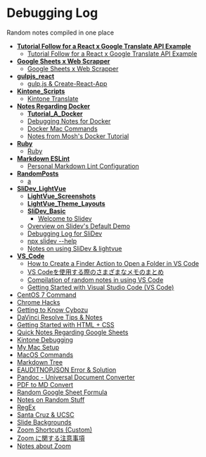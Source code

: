 # Debugging Log
Random notes compiled in one place

<!-- markdownlint-disable MD007 -->
<!-- tree generated by markdown-notes-tree starts here -->

- [**Tutorial Follow for a React x Google Translate API Example**](GoogleTranslateAPI)
    - [Tutorial Follow for a React x Google Translate API Example](GoogleTranslateAPI/GoogleTranslateAPI.md)
- [**Google Sheets x Web Scrapper**](GSheets_WebScrapper)
    - [Google Sheets x Web Scrapper](GSheets_WebScrapper/GSheets_WebScrapper.md)
- [**gulpjs_react**](gulpjs_react)
    - [gulp.js & Create-React-App](gulpjs_react/gulpjs_react.md)
- [**Kintone_Scripts**](Kintone_Scripts)
    - [Kintone Translate](Kintone_Scripts/Kintone_Translate.md)
- [**Notes Regarding Docker**](Learning_Docker)
    - [**Tutorial_A_Docker**](Learning_Docker/Tutorial_A_Docker)
    - [Debugging Notes for Docker](Learning_Docker/Docker_Debugging.md)
    - [Docker Mac Commands](Learning_Docker/Docker_Mac_Commands.md)
    - [Notes from Mosh's Docker Tutorial](Learning_Docker/Tutorial_A_Notes.md)
- [**Ruby**](Learning_Ruby)
    - [Ruby](Learning_Ruby/Ruby.md)
- [**Markdown ESLint**](<Markdown ESLint>)
    - [Personal Markdown Lint Configuration](<Markdown ESLint/MarkdownESLint.md>)
- [**RandomPosts**](RandomPosts)
    - [a](RandomPosts/VS_Translator_Voice_Guide.md)
- [**SliDev_LightVue**](SliDev_LightVue)
    - [**LightVue_Screenshots**](SliDev_LightVue/LightVue_Screenshots)
    - [**LightVue_Theme_Layouts**](SliDev_LightVue/LightVue_Theme_Layouts)
    - [**SliDev_Basic**](SliDev_LightVue/SliDev_Basic)
        - [Welcome to Slidev](SliDev_LightVue/SliDev_Basic/Demo_slides.md)
    - [Overview on Slidev's Default Demo](SliDev_LightVue/SliDev_Basic.md)
    - [Debugging Log for SliDev](SliDev_LightVue/SliDev_Debugging_Log.md)
    - [npx slidev --help](SliDev_LightVue/SliDev_Help.md)
    - [Notes on using SliDev & lightvue](SliDev_LightVue/SliDev_LightVue.md)
- [**VS_Code**](VS_Code)
    - [How to Create a Finder Action to Open a Folder in VS Code](<VS_Code/Open in VS Code from Finder (Mac).md>)
    - [VS Codeを使用する際のさまざまなメモのまとめ](VS_Code/VS_Code_Notes_JP.md)
    - [Compilation of random notes in using VS Code](VS_Code/VS_Code_Notes.md)
    - [Getting Started with Visual Studio Code (VS Code)](VS_Code/VS_Code_Start.md)
- [CentOS 7 Command](centos7.md)
- [Chrome Hacks](Chrome.md)
- [Getting to Know Cybozu](Cybozu.md)
- [DaVinci Resolve Tips & Notes](DaVinchi_Resolve.md)
- [Getting Started with HTML + CSS](Getting_Started_Website.md)
- [Quick Notes Regarding Google Sheets](GoogleSheet.md)
- [Kintone Debugging](Kintone_Debugging.md)
- [My Mac Setup](Mac_Setup.md)
- [MacOS Commands <!-- omit in toc -->](MacOS_Commads.md)
- [Markdown Tree](MarkdownTree.md)
- [EAUDITNOPJSON Error & Solution](npm_log.md)
- [Pandoc - Universal Document Converter](Pandoc.md)
- [PDF to MD Convert](PDF_To_MD.md)
- [Random Google Sheet Formula](Random_GSheet.md)
- [Notes on Random Stuff](Random.md)
- [RegEx](RegEx.md)
- [Santa Cruz & UCSC](SantaCruz_UCSC.md)
- [Slide Backgrounds](Slide_Backgrounds.md)
- [Zoom Shortcuts (Custom)](Zoom_CheatSheet.md)
- [Zoom に関する注意事項](Zoom_JP.md)
- [Notes about Zoom](Zoom.md)

<!-- tree generated by markdown-notes-tree ends here -->
<!-- markdownlint-enable MD007 -->
